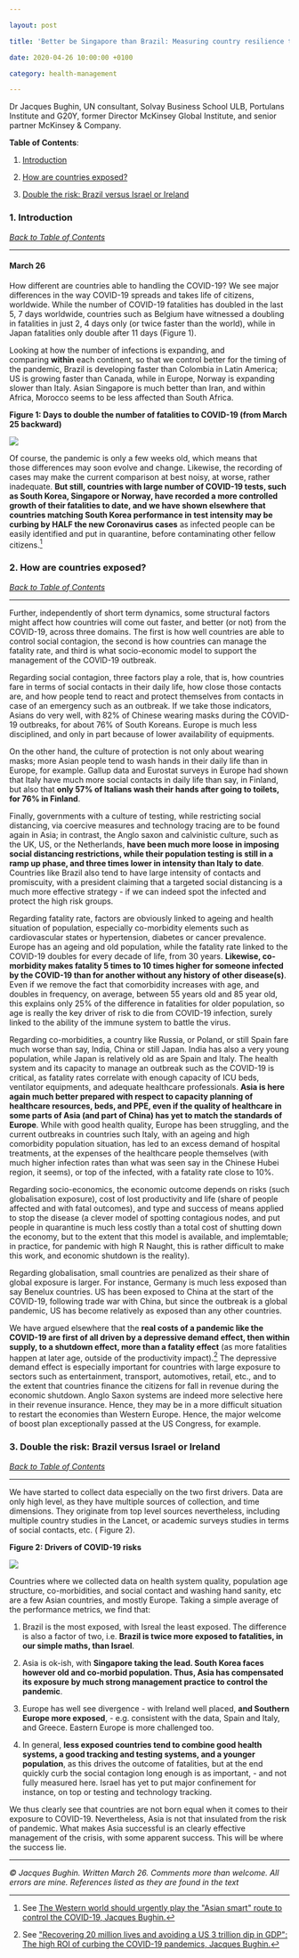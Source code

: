 ```yaml
---

layout: post

title: 'Better be Singapore than Brazil: Measuring country resilience to the COVID-19 pandemic'

date: 2020-04-26 10:00:00 +0100

category: health-management

---
```


Dr Jacques Bughin, UN consultant, Solvay Business School ULB, Portulans Institute and G20Y, former Director McKinsey Global Institute, and senior partner McKinsey & Company.

**Table of Contents**:<a name="tbc"></a>

1. [Introduction](#cap1)

2. [How are countries exposed?](#cap2)

3. [Double the risk: Brazil versus Israel or Ireland](#cap3)

### 1. Introduction <a name="cap1"></a>

[*Back to Table of Contents*](#tbc)

-------------------------------------

#### **March 26**

How different are countries able to handling the COVID-19? We see major differences in the way COVID-19 spreads and takes life of citizens, worldwide. While the number of COVID-19 fatalities has doubled in the last 5, 7 days worldwide, countries such as Belgium have witnessed a doubling in fatalities in just 2, 4 days only (or twice faster than the world), while in Japan fatalities only double after 11 days (Figure 1).

Looking at how the number of infections is expanding, and comparing **within** each continent, so that we control better for the timing of the pandemic, Brazil is developing faster than Colombia in Latin America; US is growing faster than Canada, while in Europe, Norway is expanding slower than Italy. Asian Singapore is much better than Iran, and within Africa, Morocco seems to be less affected than South Africa.

<!--more-->

**Figure 1: Days to double the number of fatalities to COVID-19 (from March 25 backward)**

![](/assets/images/Health-Management/Better-be-Singapore-than-Brazil-Measuring-country-resilience-to-the-COVID-19-pandemics/Figure1.jpg)

Of course, the pandemic is only a few weeks old, which means that those differences may soon evolve and change. Likewise, the recording of cases may make the current comparison at best noisy, at worse, rather inadequate. **But still, countries with large number of COVID-19 tests, such as South Korea, Singapore or Norway, have recorded a more controlled growth of their fatalities to date, and we have shown elsewhere that countries matching South Korea performance in test intensity may be curbing by HALF the new Coronavirus cases** as infected people can be easily identified and put in quarantine, before contaminating other fellow citizens.[^1]

[^1]: See [The Western world should urgently play the "Asian smart"​ route to control the COVID-19, Jacques Bughin.](https://www.learningfromthecurve.com/health-management/2020/04/25/The-Western-world-should-urgently-play-the-Asian-smart-route-to-control-the-COVID-19.html)

### 2. How are countries exposed? <a name="cap2"></a>

[*Back to Table of Contents*](#tbc)

-------------------------------------

Further, independently of short term dynamics, some structural factors might affect how countries will come out faster, and better (or not) from the COVID-19, across three domains. The first is how well countries are able to control social contagion, the second is how countries can manage the fatality rate, and third is what socio-economic model to support the management of the COVID-19 outbreak.

Regarding social contagion, three factors play a role, that is, how countries fare in terms of social contacts in their daily life, how close those contacts are, and how people tend to react and protect themselves from contacts in case of an emergency such as an outbreak. If we take those indicators, Asians do very well, with 82% of Chinese wearing masks during the COVID-19 outbreaks, for about 76% of South Koreans. Europe is much less disciplined, and only in part because of lower availability of equipments.

On the other hand, the culture of protection is not only about wearing masks; more Asian people tend to wash hands in their daily life than in Europe, for example. Gallup data and Eurostat surveys in Europe had shown that Italy have much more social contacts in daily life than say, in Finland, but also that **only 57% of Italians wash their hands after going to toilets, for 76% in Finland**.

Finally, governments with a culture of testing, while restricting social distancing, via coercive measures and technology tracing are to be found again in Asia; in contrast, the Anglo saxon and calvinistic culture, such as the UK, US, or the Netherlands, **have been much more loose in imposing social distancing restrictions, while their population testing is still in a ramp up phase, and three times lower in intensity than Italy to date**. Countries like Brazil also tend to have large intensity of contacts and promiscuity, with a president claiming that a targeted social distancing is a much more effective strategy - if we can indeed spot the infected and protect the high risk groups.

Regarding fatality rate, factors are obviously linked to ageing and health situation of population, especially co-morbidity elements such as cardiovascular states or hypertension, diabetes or cancer prevalence. Europe has an ageing and old population, while the fatality rate linked to the COVID-19 doubles for every decade of life, from 30 years. **Likewise, co-morbidity makes fatality 5 times to 10 times higher for someone infected by the COVID-19 than for another without any history of other disease(s)**. Even if we remove the fact that comorbidity increases with age, and doubles in frequency, on average, between 55 years old and 85 year old, this explains only 25% of the difference in fatalities for older population, so age is really the key driver of risk to die from COVID-19 infection, surely linked to the ability of the immune system to battle the virus.

Regarding co-morbidities, a country like Russia, or Poland, or still Spain fare much worse than say, India, China or still Japan. India has also a very young population, while Japan is relatively old as are Spain and Italy. The health system and its capacity to manage an outbreak such as the COVID-19 is critical, as fatality rates correlate with enough capacity of ICU beds, ventilator equipments, and adequate healthcare professionals. **Asia is here again much better prepared with respect to capacity planning of healthcare resources, beds, and PPE, even if the quality of healthcare in some parts of Asia (and part of China) has yet to match the standards of Europe**. While with good health quality, Europe has been struggling, and the current outbreaks in countries such Italy, with an ageing and high comorbidity population situation, has led to an excess demand of hospital treatments, at the expenses of the healthcare people themselves (with much higher infection rates than what was seen say in the Chinese Hubei region, it seems), or top of the infected, with a fatality rate close to 10%.

Regarding socio-economics, the economic outcome depends on risks (such globalisation exposure), cost of lost productivity and life (share of people affected and with fatal outcomes), and type and success of means applied to stop the disease (a clever model of spotting contagious nodes, and put people in quarantine is much less costly than a total cost of shutting down the economy, but to the extent that this model is available, and implemtable; in practice, for pandemic with high R Naught, this is rather difficult to make this work, and economic shutdown is the reality).

Regarding globalisation, small countries are penalized as their share of global exposure is larger. For instance, Germany is much less exposed than say Benelux countries. US has been exposed to China at the start of the COVID-19, following trade war with China, but since the outbreak is a global pandemic, US has become relatively as exposed than any other countries.

We have argued elsewhere that the **real costs of a pandemic like the COVID-19 are first of all driven by a depressive demand effect, then within supply, to a shutdown effect, more than a fatality effect** (as more fatalities happen at later age, outside of the productivity impact).[^2] The depressive demand effect is especially important for countries with large exposure to sectors such as entertainment, transport, automotives, retail, etc., and to the extent that countries finance the citizens for fall in revenue during the economic shutdown. Anglo Saxon systems are indeed more selective here in their revenue insurance. Hence, they may be in a more difficult situation to restart the economies than Western Europe. Hence, the major welcome of boost plan exceptionally passed at the US Congress, for example.

[^2]: See ["Recovering 20 million lives and avoiding a US 3 trillion dip in GDP"​: The high ROI of curbing the COVID-19 pandemics, Jacques Bughin.](https://www.linkedin.com/pulse/recovering-20-million-lives-avoiding-us-3-trillion-dip-jacques-bughin/)

### 3. Double the risk: Brazil versus Israel or Ireland <a name="cap3"></a>

[*Back to Table of Contents*](#tbc)

-------------------------------------

We have started to collect data especially on the two first drivers. Data are only high level, as they have multiple sources of collection, and time dimensions. They originate from top level sources nevertheless, including multiple country studies in the Lancet, or academic surveys studies in terms of social contacts, etc. ( Figure 2).

**Figure 2: Drivers of COVID-19 risks**

![](/assets/images/Health-Management/Better-be-Singapore-than-Brazil-Measuring-country-resilience-to-the-COVID-19-pandemics/Figure2.jpg)

Countries where we collected data on health system quality, population age structure, co-morbidities, and social contact and washing hand sanity, etc are a few Asian countries, and mostly Europe. Taking a simple average of the performance metrics, we find that:

1. Brazil is the most exposed, with Isreal the least exposed. The difference is also a factor of two, i.e. **Brazil is twice more exposed to fatalities, in our simple maths, than Israel**.

2. Asia is ok-ish, with **Singapore taking the lead. South Korea faces however old and co-morbid population. Thus, Asia has compensated its exposure by much strong management practice to control the pandemic**.

3. Europe has well see divergence - with Ireland well placed, **and Southern Europe more exposed**, - e.g. consistent with the data, Spain and Italy, and Greece. Eastern Europe is more challenged too.

4. In general, **less exposed countries tend to combine good health systems, a good tracking and testing systems, and a younger population**, as this drives the outcome of fatalities, but at the end quickly curb the social contagion long enough is as important, - and not fully measured here. Israel has yet to put major confinement for instance, on top or testing and technology tracking.

We thus clearly see that countries are not born equal when it comes to their exposure to COVID-19. Nevertheless, Asia is not that insulated from the risk of pandemic. What makes Asia successful is an clearly effective management of the crisis, with some apparent success. This will be where the success lie.

-------------------------------------

*© Jacques Bughin. Written March 26. Comments more than welcome. All errors are mine. References listed as they are found in the text*
